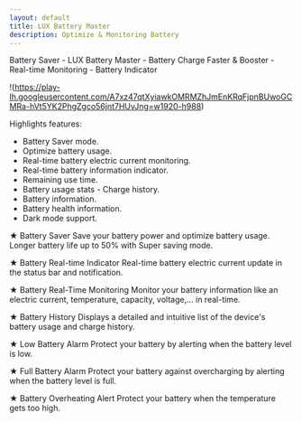 ```yaml
---
layout: default
title: LUX Battery Master
description: Optimize & Monitoring Battery
---
```


Battery Saver - LUX Battery Master - Battery Charge Faster & Booster - Real-time Monitoring - Battery Indicator

!(https://play-lh.googleusercontent.com/A7xz47qtXyiawkOMRMZhJmEnKRqFjpnBUwoGCMRa-hVt5YK2PhgZgco56jnt7HUvJng=w1920-h988)

Highlights features:
* Battery Saver mode.
* Optimize battery usage.
* Real-time battery electric current monitoring.
* Real-time battery information indicator.
* Remaining use time.
* Battery usage stats - Charge history.
* Battery information.
* Battery health information.
* Dark mode support.

★ Battery Saver
Save your battery power and optimize battery usage.
Longer battery life up to 50% with Super saving mode.

★ Battery Real-time Indicator
Real-time battery electric current update in the status bar and notification.

★ Battery Real-Time Monitoring
Monitor your battery information like an electric current, temperature, capacity, voltage,... in real-time.

★ Battery History
Displays a detailed and intuitive list of the device's battery usage and charge history.

★ Low Battery Alarm
Protect your battery by alerting when the battery level is low.

★ Full Battery Alarm
Protect your battery against overcharging by alerting when the battery level is full.

★ Battery Overheating Alert
Protect your battery when the temperature gets too high.